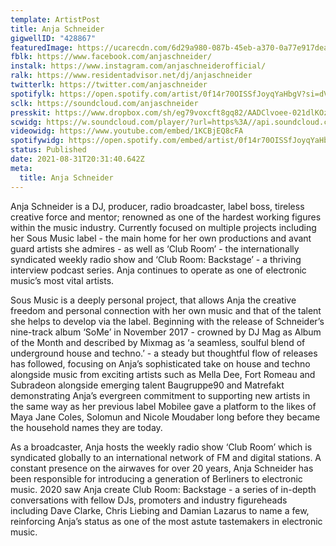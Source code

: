 ```yaml
---
template: ArtistPost
title: Anja Schneider
gigwellID: "428867"
featuredImage: https://ucarecdn.com/6d29a980-087b-45eb-a370-0a77e917dead/
fblk: https://www.facebook.com/anjaschneider/
instalk: https://www.instagram.com/anjaschneiderofficial/
ralk: https://www.residentadvisor.net/dj/anjaschneider
twitterlk: https://twitter.com/anjaschneider
spotifylk: https://open.spotify.com/artist/0f14r70OISSfJoyqYaHbgV?si=dVM5kNoyRZ-ibDB87FEEkw&dl_branch=1
sclk: https://soundcloud.com/anjaschneider
presskit: https://www.dropbox.com/sh/eg79voxcft8gq82/AADClvoee-021dlKOzNC66gHa?dl=0
scwidg: https://w.soundcloud.com/player/?url=https%3A//api.soundcloud.com/playlists/1191405010&color=%23ff5500&auto_play=false&hide_related=false&show_comments=true&show_user=true&show_reposts=false&show_teaser=true&visual=true
videowidg: https://www.youtube.com/embed/1KCBjEQ8cFA
spotifywidg: https://open.spotify.com/embed/artist/0f14r70OISSfJoyqYaHbgV
status: Published
date: 2021-08-31T20:31:40.642Z
meta:
  title: Anja Schneider
---
```

Anja Schneider is a DJ, producer, radio broadcaster, label boss, tireless creative force and mentor; renowned as one of the hardest working figures within the music industry. Currently focused on multiple projects including her Sous Music label - the main home for her own productions and avant guard artists she admires - as well as ‘Club Room’ -  the internationally syndicated weekly radio show and ‘Club Room: Backstage’ - a thriving interview podcast series. Anja continues to operate as one of electronic music’s most vital artists. 

Sous Music is a deeply personal project, that allows Anja the creative freedom and personal connection with her own music and that of the talent she helps to develop via the label. Beginning with the release of Schneider’s nine-track album ‘SoMe’ in November 2017 - crowned by DJ Mag as Album of the Month and described by Mixmag as ‘a seamless, soulful blend of underground house and techno.’ - a steady but thoughtful flow of releases has followed, focusing on Anja’s sophisticated take on house and techno alongside music from exciting artists such as Mella Dee, Fort Romeau and Subradeon alongside emerging talent Baugruppe90 and Matrefakt demonstrating Anja’s evergreen commitment to supporting new artists in the same way as her previous label Mobilee gave a platform to the likes of Maya Jane Coles, Solomun and Nicole Moudaber long before they became the household names they are today.

As a broadcaster, Anja hosts the weekly radio show ‘Club Room’ which is syndicated globally to an international network of FM and digital stations. A constant presence on the airwaves for over 20 years, Anja Schneider has been responsible for introducing a generation of Berliners to electronic music. 2020 saw Anja create Club Room: Backstage - a series of in-depth conversations with fellow DJs, promoters and industry figureheads including Dave Clarke, Chris Liebing and Damian Lazarus to name a few, reinforcing Anja’s status as one of the most astute tastemakers in electronic music.